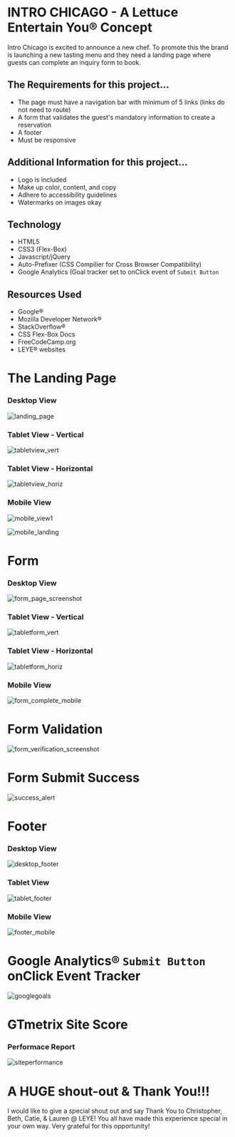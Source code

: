 # INTRO CHICAGO - A Lettuce Entertain You® Concept
Intro Chicago is excited to announce a new chef. To promote this the brand is launching a new tasting menu
and they need a landing page where guests can complete an inquiry form to book.

## The Requirements for this project...
* The page must have a navigation bar with minimum of 5 links (links do not need to route)
* A form that validates the guest's mandatory information to create a reservation
* A footer 
* Must be responsive

## Additional Information for this project...
* Logo is included
* Make up color, content, and copy
* Adhere to accessibility guidelines
* Watermarks on images okay

## Technology
* HTML5
* CSS3 (Flex-Box)
* Javascript/jQuery
* Auto-Prefixer (CSS Compilier for Cross Browser Compatibility)
* Google Analytics (Goal tracker set to onClick event of `Submit Button`

## Resources Used
* Google®
* Mozilla Developer Network®
* StackOverflow®
* CSS Flex-Box Docs
* FreeCodeCamp.org
* LEYE® websites

# The Landing Page
### Desktop View
![landing_page](https://user-images.githubusercontent.com/32818764/53472923-a7d26180-3a2e-11e9-960e-768253fa7a82.png)

### Tablet View - Vertical

![tabletview_vert](https://user-images.githubusercontent.com/32818764/53473777-f08b1a00-3a30-11e9-93cd-69de45d89c35.png)

### Tablet View - Horizontal

![tabletview_horiz](https://user-images.githubusercontent.com/32818764/53473827-131d3300-3a31-11e9-8bfd-5d57f7098ccb.png)

### Mobile View

![mobile_view1](https://user-images.githubusercontent.com/32818764/53473870-3647e280-3a31-11e9-9f0d-9ce3b4eaa34a.png)


![mobile_landing](https://user-images.githubusercontent.com/32818764/53475148-d9e6c200-3a34-11e9-9125-b3f3c0881c0f.png)

# Form
### Desktop View

![form_page_screenshot](https://user-images.githubusercontent.com/32818764/53474340-6f348700-3a32-11e9-97ee-c3b03e86f406.png)

### Tablet View - Vertical

![tabletform_vert](https://user-images.githubusercontent.com/32818764/53476040-174c4f00-3a37-11e9-8c24-b69550025f77.png)

### Tablet View - Horizontal

![tabletform_horiz](https://user-images.githubusercontent.com/32818764/53476206-6befca00-3a37-11e9-8628-c62e08ecd08f.png)

### Mobile View

![form_complete_mobile](https://user-images.githubusercontent.com/32818764/53474759-8f187a80-3a33-11e9-9103-bcf4d06d2a2a.png)

# Form Validation

![form_verification_screenshot](https://user-images.githubusercontent.com/32818764/53474841-e0286e80-3a33-11e9-8a56-b8cd4c68e14b.png)

# Form Submit Success

![success_alert](https://user-images.githubusercontent.com/32818764/53474902-1d8cfc00-3a34-11e9-8fcd-769933d36a58.png)

# Footer

### Desktop View

![desktop_footer](https://user-images.githubusercontent.com/32818764/53475417-7d37d700-3a35-11e9-99bb-762577c3f8ef.png)

### Tablet View

![tablet_footer](https://user-images.githubusercontent.com/32818764/53475657-1830b100-3a36-11e9-84a5-4e5d51f5e3e8.png)

### Mobile View

![footer_mobile](https://user-images.githubusercontent.com/32818764/53475736-4d3d0380-3a36-11e9-88a4-794814b52b59.png)

# Google Analytics® `Submit Button` onClick Event Tracker

![googlegoals](https://user-images.githubusercontent.com/32818764/53477382-313b6100-3a3a-11e9-9a75-c55925a16eb1.png)

# GTmetrix Site Score
### Performace Report

![siteperformance](https://user-images.githubusercontent.com/32818764/53508225-f3146080-3a7e-11e9-9e9b-baf95f8a83c8.png)

# A HUGE shout-out & Thank You!!!
I would like to give a special shout out and say Thank You to Christopher, Beth, Catie, & Lauren @ LEYE! You all have made this experience special in your own way. Very grateful for this opportunity!



































